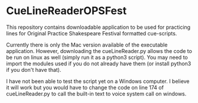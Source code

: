 # CueLineReaderOPSFest
This repository contains downloadable application to be used for practicing lines for Original Practice Shakespeare Festival formatted cue-scripts.

Currently there is only the Mac version available of the executable application.  However, downloading the cueLineReader.py allows the code to be run on linux as well (simply run it as a python3 script).  You may need to import the modules used if you do not already have them (or install python3 if you don't have that).

I have not been able to test the script yet on a Windows computer.  I believe it will work but you would have to change the code on line 174 of cueLineReader.py to call the built-in text to voice system call on windows.

